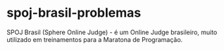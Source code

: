# spoj-brasil-problemas
SPOJ Brasil (Sphere Online Judge) - é um Online Judge brasileiro, muito utilizado em treinamentos para a Maratona de Programação.

